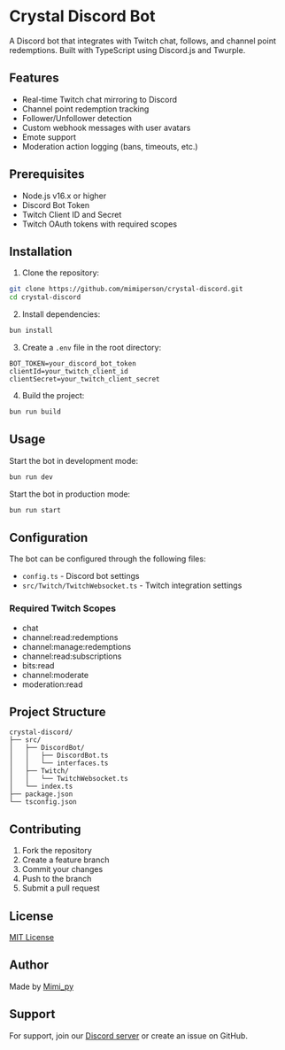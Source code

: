 # Crystal Discord Bot

A Discord bot that integrates with Twitch chat, follows, and channel point redemptions. Built with TypeScript using Discord.js and Twurple.

## Features

- Real-time Twitch chat mirroring to Discord
- Channel point redemption tracking
- Follower/Unfollower detection
- Custom webhook messages with user avatars
- Emote support
- Moderation action logging (bans, timeouts, etc.)

## Prerequisites

- Node.js v16.x or higher
- Discord Bot Token
- Twitch Client ID and Secret
- Twitch OAuth tokens with required scopes

## Installation

1. Clone the repository:

```bash
git clone https://github.com/mimiperson/crystal-discord.git
cd crystal-discord
```

2. Install dependencies:

```bash
bun install
```

3. Create a `.env` file in the root directory:

```env
BOT_TOKEN=your_discord_bot_token
clientId=your_twitch_client_id
clientSecret=your_twitch_client_secret
```

4. Build the project:

```bash
bun run build
```

## Usage

Start the bot in development mode:

```bash
bun run dev
```

Start the bot in production mode:

```bash
bun run start
```

## Configuration

The bot can be configured through the following files:

- `config.ts` - Discord bot settings
- `src/Twitch/TwitchWebsocket.ts` - Twitch integration settings

### Required Twitch Scopes

- chat
- channel:read:redemptions
- channel:manage:redemptions
- channel:read:subscriptions
- bits:read
- channel:moderate
- moderation:read

## Project Structure

```
crystal-discord/
├── src/
│   ├── DiscordBot/
│   │   ├── DiscordBot.ts
│   │   └── interfaces.ts
│   ├── Twitch/
│   │   └── TwitchWebsocket.ts
│   └── index.ts
├── package.json
└── tsconfig.json
```

## Contributing

1. Fork the repository
2. Create a feature branch
3. Commit your changes
4. Push to the branch
5. Submit a pull request

## License

[MIT License](LICENSE)

## Author

Made by [Mimi_py](https://twitch.tv/mimi_py)

## Support

For support, join our [Discord server](https://discord.gg/sQayGNDsQV) or create an issue on GitHub.
